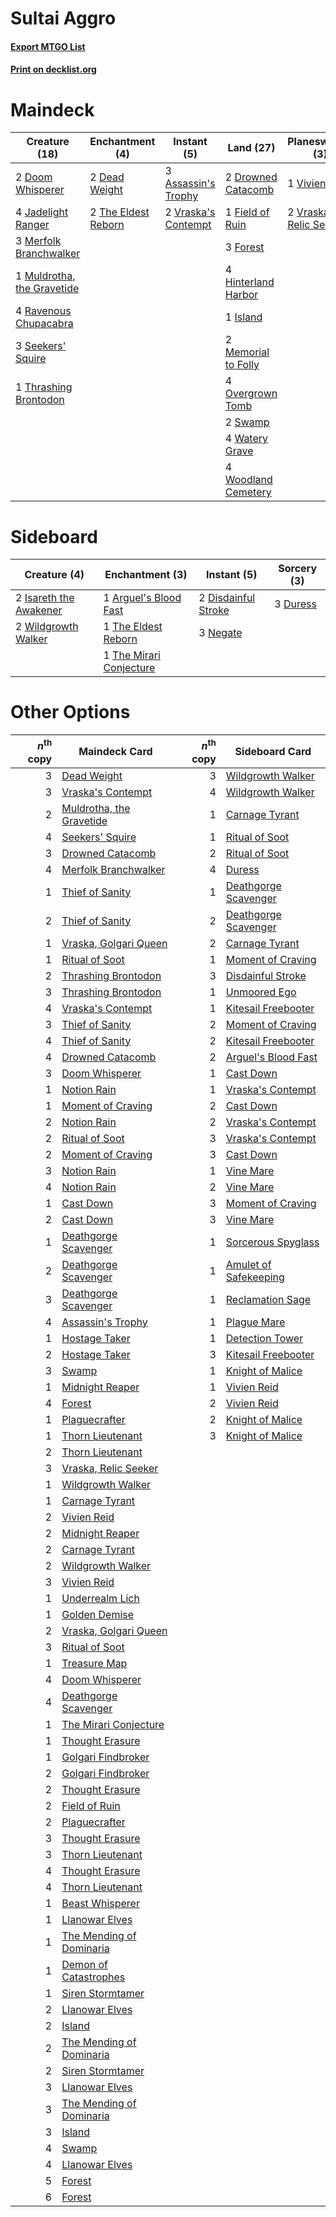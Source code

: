 # Sultai Aggro

#### [Export MTGO List](../collection/Sultai%20Aggro/Sultai%20Aggro.txt)
#### [Print on decklist.org](http://decklist.org/?deckmain=3%09Assassin's%20Trophy%0A2%09Dead%20Weight%0A2%09Doom%20Whisperer%0A2%09Drowned%20Catacomb%0A1%09Field%20of%20Ruin%0A3%09Find%20/%20Finality%0A3%09Forest%0A4%09Hinterland%20Harbor%0A1%09Island%0A4%09Jadelight%20Ranger%0A2%09Memorial%20to%20Folly%0A3%09Merfolk%20Branchwalker%0A1%09Muldrotha,%20the%20Gravetide%0A4%09Overgrown%20Tomb%0A4%09Ravenous%20Chupacabra%0A3%09Seekers'%20Squire%0A2%09Swamp%0A2%09The%20Eldest%20Reborn%0A1%09Thrashing%20Brontodon%0A1%09Vivien%20Reid%0A2%09Vraska's%20Contempt%0A2%09Vraska,%20Relic%20Seeker%0A4%09Watery%20Grave%0A4%09Woodland%20Cemetery&deckside=1%09Arguel's%20Blood%20Fast%0A2%09Disdainful%20Stroke%0A3%09Duress%0A2%09Isareth%20the%20Awakener%0A3%09Negate%0A1%09The%20Eldest%20Reborn%0A1%09The%20Mirari%20Conjecture%0A2%09Wildgrowth%20Walker)
# Maindeck

|                                            Creature (18)                                            |                                       Enchantment (4)                                        |                                         Instant (5)                                          |                                          Land (27)                                           |                                        Planeswalker (3)                                         |   Unknown (3)   |
|-----------------------------------------------------------------------------------------------------|----------------------------------------------------------------------------------------------|----------------------------------------------------------------------------------------------|----------------------------------------------------------------------------------------------|-------------------------------------------------------------------------------------------------|-----------------|
|2 [Doom Whisperer](http://gatherer.wizards.com/Pages/Card/Details.aspx?multiverseid=452819)          |2 [Dead Weight](http://gatherer.wizards.com/Pages/Card/Details.aspx?multiverseid=409853)      |3 [Assassin's Trophy](http://gatherer.wizards.com/Pages/Card/Details.aspx?multiverseid=452902)|2 [Drowned Catacomb](http://gatherer.wizards.com/Pages/Card/Details.aspx?multiverseid=430633) |1 [Vivien Reid](http://gatherer.wizards.com/Pages/Card/Details.aspx?multiverseid=447344)         |3 Find / Finality|
|4 [Jadelight Ranger](http://gatherer.wizards.com/Pages/Card/Details.aspx?multiverseid=439793)        |2 [The Eldest Reborn](http://gatherer.wizards.com/Pages/Card/Details.aspx?multiverseid=442978)|2 [Vraska's Contempt](http://gatherer.wizards.com/Pages/Card/Details.aspx?multiverseid=435283)|1 [Field of Ruin](http://gatherer.wizards.com/Pages/Card/Details.aspx?multiverseid=435415)    |2 [Vraska, Relic Seeker](http://gatherer.wizards.com/Pages/Card/Details.aspx?multiverseid=435388)|                 |
|3 [Merfolk Branchwalker](http://gatherer.wizards.com/Pages/Card/Details.aspx?multiverseid=435353)    |                                                                                              |                                                                                              |3 [Forest](http://gatherer.wizards.com/Pages/Card/Details.aspx?multiverseid=439605)           |                                                                                                 |                 |
|1 [Muldrotha, the Gravetide](http://gatherer.wizards.com/Pages/Card/Details.aspx?multiverseid=443087)|                                                                                              |                                                                                              |4 [Hinterland Harbor](http://gatherer.wizards.com/Pages/Card/Details.aspx?multiverseid=241988)|                                                                                                 |                 |
|4 [Ravenous Chupacabra](http://gatherer.wizards.com/Pages/Card/Details.aspx?multiverseid=442093)     |                                                                                              |                                                                                              |1 [Island](http://gatherer.wizards.com/Pages/Card/Details.aspx?multiverseid=439602)           |                                                                                                 |                 |
|3 [Seekers' Squire](http://gatherer.wizards.com/Pages/Card/Details.aspx?multiverseid=435275)         |                                                                                              |                                                                                              |2 [Memorial to Folly](http://gatherer.wizards.com/Pages/Card/Details.aspx?multiverseid=443130)|                                                                                                 |                 |
|1 [Thrashing Brontodon](http://gatherer.wizards.com/Pages/Card/Details.aspx?multiverseid=439805)     |                                                                                              |                                                                                              |4 [Overgrown Tomb](http://gatherer.wizards.com/Pages/Card/Details.aspx?multiverseid=405103)   |                                                                                                 |                 |
|                                                                                                     |                                                                                              |                                                                                              |2 [Swamp](http://gatherer.wizards.com/Pages/Card/Details.aspx?multiverseid=439603)            |                                                                                                 |                 |
|                                                                                                     |                                                                                              |                                                                                              |4 [Watery Grave](http://gatherer.wizards.com/Pages/Card/Details.aspx?multiverseid=405114)     |                                                                                                 |                 |
|                                                                                                     |                                                                                              |                                                                                              |4 [Woodland Cemetery](http://gatherer.wizards.com/Pages/Card/Details.aspx?multiverseid=241983)|                                                                                                 |                 |


# Sideboard

|                                          Creature (4)                                           |                                         Enchantment (3)                                          |                                         Instant (5)                                          |                                    Sorcery (3)                                    |
|-------------------------------------------------------------------------------------------------|--------------------------------------------------------------------------------------------------|----------------------------------------------------------------------------------------------|-----------------------------------------------------------------------------------|
|2 [Isareth the Awakener](http://gatherer.wizards.com/Pages/Card/Details.aspx?multiverseid=447240)|1 [Arguel's Blood Fast](http://gatherer.wizards.com/Pages/Card/Details.aspx?multiverseid=439316)  |2 [Disdainful Stroke](http://gatherer.wizards.com/Pages/Card/Details.aspx?multiverseid=446776)|3 [Duress](http://gatherer.wizards.com/Pages/Card/Details.aspx?multiverseid=270465)|
|2 [Wildgrowth Walker](http://gatherer.wizards.com/Pages/Card/Details.aspx?multiverseid=435372)   |1 [The Eldest Reborn](http://gatherer.wizards.com/Pages/Card/Details.aspx?multiverseid=442978)    |3 [Negate](http://gatherer.wizards.com/Pages/Card/Details.aspx?multiverseid=447135)           |                                                                                   |
|                                                                                                 |1 [The Mirari Conjecture](http://gatherer.wizards.com/Pages/Card/Details.aspx?multiverseid=442945)|                                                                                              |                                                                                   |


# Other Options

|*n*<sup>th</sup> copy|                                           Maindeck Card                                           |*n*<sup>th</sup> copy|                                         Sideboard Card                                         |
|--------------------:|---------------------------------------------------------------------------------------------------|--------------------:|------------------------------------------------------------------------------------------------|
|                    3|[Dead Weight](http://gatherer.wizards.com/Pages/Card/Details.aspx?multiverseid=409853)             |                    3|[Wildgrowth Walker](http://gatherer.wizards.com/Pages/Card/Details.aspx?multiverseid=435372)    |
|                    3|[Vraska's Contempt](http://gatherer.wizards.com/Pages/Card/Details.aspx?multiverseid=435283)       |                    4|[Wildgrowth Walker](http://gatherer.wizards.com/Pages/Card/Details.aspx?multiverseid=435372)    |
|                    2|[Muldrotha, the Gravetide](http://gatherer.wizards.com/Pages/Card/Details.aspx?multiverseid=443087)|                    1|[Carnage Tyrant](http://gatherer.wizards.com/Pages/Card/Details.aspx?multiverseid=435334)       |
|                    4|[Seekers' Squire](http://gatherer.wizards.com/Pages/Card/Details.aspx?multiverseid=435275)         |                    1|[Ritual of Soot](http://gatherer.wizards.com/Pages/Card/Details.aspx?multiverseid=452834)       |
|                    3|[Drowned Catacomb](http://gatherer.wizards.com/Pages/Card/Details.aspx?multiverseid=430633)        |                    2|[Ritual of Soot](http://gatherer.wizards.com/Pages/Card/Details.aspx?multiverseid=452834)       |
|                    4|[Merfolk Branchwalker](http://gatherer.wizards.com/Pages/Card/Details.aspx?multiverseid=435353)    |                    4|[Duress](http://gatherer.wizards.com/Pages/Card/Details.aspx?multiverseid=270465)               |
|                    1|[Thief of Sanity](http://gatherer.wizards.com/Pages/Card/Details.aspx?multiverseid=452955)         |                    1|[Deathgorge Scavenger](http://gatherer.wizards.com/Pages/Card/Details.aspx?multiverseid=435339) |
|                    2|[Thief of Sanity](http://gatherer.wizards.com/Pages/Card/Details.aspx?multiverseid=452955)         |                    2|[Deathgorge Scavenger](http://gatherer.wizards.com/Pages/Card/Details.aspx?multiverseid=435339) |
|                    1|[Vraska, Golgari Queen](http://gatherer.wizards.com/Pages/Card/Details.aspx?multiverseid=452963)   |                    2|[Carnage Tyrant](http://gatherer.wizards.com/Pages/Card/Details.aspx?multiverseid=435334)       |
|                    1|[Ritual of Soot](http://gatherer.wizards.com/Pages/Card/Details.aspx?multiverseid=452834)          |                    1|[Moment of Craving](http://gatherer.wizards.com/Pages/Card/Details.aspx?multiverseid=439736)    |
|                    2|[Thrashing Brontodon](http://gatherer.wizards.com/Pages/Card/Details.aspx?multiverseid=439805)     |                    3|[Disdainful Stroke](http://gatherer.wizards.com/Pages/Card/Details.aspx?multiverseid=446776)    |
|                    3|[Thrashing Brontodon](http://gatherer.wizards.com/Pages/Card/Details.aspx?multiverseid=439805)     |                    1|[Unmoored Ego](http://gatherer.wizards.com/Pages/Card/Details.aspx?multiverseid=452962)         |
|                    4|[Vraska's Contempt](http://gatherer.wizards.com/Pages/Card/Details.aspx?multiverseid=435283)       |                    1|[Kitesail Freebooter](http://gatherer.wizards.com/Pages/Card/Details.aspx?multiverseid=435264)  |
|                    3|[Thief of Sanity](http://gatherer.wizards.com/Pages/Card/Details.aspx?multiverseid=452955)         |                    2|[Moment of Craving](http://gatherer.wizards.com/Pages/Card/Details.aspx?multiverseid=439736)    |
|                    4|[Thief of Sanity](http://gatherer.wizards.com/Pages/Card/Details.aspx?multiverseid=452955)         |                    2|[Kitesail Freebooter](http://gatherer.wizards.com/Pages/Card/Details.aspx?multiverseid=435264)  |
|                    4|[Drowned Catacomb](http://gatherer.wizards.com/Pages/Card/Details.aspx?multiverseid=430633)        |                    2|[Arguel's Blood Fast](http://gatherer.wizards.com/Pages/Card/Details.aspx?multiverseid=439316)  |
|                    3|[Doom Whisperer](http://gatherer.wizards.com/Pages/Card/Details.aspx?multiverseid=452819)          |                    1|[Cast Down](http://gatherer.wizards.com/Pages/Card/Details.aspx?multiverseid=442969)            |
|                    1|[Notion Rain](http://gatherer.wizards.com/Pages/Card/Details.aspx?multiverseid=452943)             |                    1|[Vraska's Contempt](http://gatherer.wizards.com/Pages/Card/Details.aspx?multiverseid=435283)    |
|                    1|[Moment of Craving](http://gatherer.wizards.com/Pages/Card/Details.aspx?multiverseid=439736)       |                    2|[Cast Down](http://gatherer.wizards.com/Pages/Card/Details.aspx?multiverseid=442969)            |
|                    2|[Notion Rain](http://gatherer.wizards.com/Pages/Card/Details.aspx?multiverseid=452943)             |                    2|[Vraska's Contempt](http://gatherer.wizards.com/Pages/Card/Details.aspx?multiverseid=435283)    |
|                    2|[Ritual of Soot](http://gatherer.wizards.com/Pages/Card/Details.aspx?multiverseid=452834)          |                    3|[Vraska's Contempt](http://gatherer.wizards.com/Pages/Card/Details.aspx?multiverseid=435283)    |
|                    2|[Moment of Craving](http://gatherer.wizards.com/Pages/Card/Details.aspx?multiverseid=439736)       |                    3|[Cast Down](http://gatherer.wizards.com/Pages/Card/Details.aspx?multiverseid=442969)            |
|                    3|[Notion Rain](http://gatherer.wizards.com/Pages/Card/Details.aspx?multiverseid=452943)             |                    1|[Vine Mare](http://gatherer.wizards.com/Pages/Card/Details.aspx?multiverseid=447343)            |
|                    4|[Notion Rain](http://gatherer.wizards.com/Pages/Card/Details.aspx?multiverseid=452943)             |                    2|[Vine Mare](http://gatherer.wizards.com/Pages/Card/Details.aspx?multiverseid=447343)            |
|                    1|[Cast Down](http://gatherer.wizards.com/Pages/Card/Details.aspx?multiverseid=442969)               |                    3|[Moment of Craving](http://gatherer.wizards.com/Pages/Card/Details.aspx?multiverseid=439736)    |
|                    2|[Cast Down](http://gatherer.wizards.com/Pages/Card/Details.aspx?multiverseid=442969)               |                    3|[Vine Mare](http://gatherer.wizards.com/Pages/Card/Details.aspx?multiverseid=447343)            |
|                    1|[Deathgorge Scavenger](http://gatherer.wizards.com/Pages/Card/Details.aspx?multiverseid=435339)    |                    1|[Sorcerous Spyglass](http://gatherer.wizards.com/Pages/Card/Details.aspx?multiverseid=435407)   |
|                    2|[Deathgorge Scavenger](http://gatherer.wizards.com/Pages/Card/Details.aspx?multiverseid=435339)    |                    1|[Amulet of Safekeeping](http://gatherer.wizards.com/Pages/Card/Details.aspx?multiverseid=447363)|
|                    3|[Deathgorge Scavenger](http://gatherer.wizards.com/Pages/Card/Details.aspx?multiverseid=435339)    |                    1|[Reclamation Sage](http://gatherer.wizards.com/Pages/Card/Details.aspx?multiverseid=430359)     |
|                    4|[Assassin's Trophy](http://gatherer.wizards.com/Pages/Card/Details.aspx?multiverseid=452902)       |                    1|[Plague Mare](http://gatherer.wizards.com/Pages/Card/Details.aspx?multiverseid=447250)          |
|                    1|[Hostage Taker](http://gatherer.wizards.com/Pages/Card/Details.aspx?multiverseid=435379)           |                    1|[Detection Tower](http://gatherer.wizards.com/Pages/Card/Details.aspx?multiverseid=447386)      |
|                    2|[Hostage Taker](http://gatherer.wizards.com/Pages/Card/Details.aspx?multiverseid=435379)           |                    3|[Kitesail Freebooter](http://gatherer.wizards.com/Pages/Card/Details.aspx?multiverseid=435264)  |
|                    3|[Swamp](http://gatherer.wizards.com/Pages/Card/Details.aspx?multiverseid=439603)                   |                    1|[Knight of Malice](http://gatherer.wizards.com/Pages/Card/Details.aspx?multiverseid=442985)     |
|                    1|[Midnight Reaper](http://gatherer.wizards.com/Pages/Card/Details.aspx?multiverseid=452827)         |                    1|[Vivien Reid](http://gatherer.wizards.com/Pages/Card/Details.aspx?multiverseid=447344)          |
|                    4|[Forest](http://gatherer.wizards.com/Pages/Card/Details.aspx?multiverseid=439605)                  |                    2|[Vivien Reid](http://gatherer.wizards.com/Pages/Card/Details.aspx?multiverseid=447344)          |
|                    1|[Plaguecrafter](http://gatherer.wizards.com/Pages/Card/Details.aspx?multiverseid=452832)           |                    2|[Knight of Malice](http://gatherer.wizards.com/Pages/Card/Details.aspx?multiverseid=442985)     |
|                    1|[Thorn Lieutenant](http://gatherer.wizards.com/Pages/Card/Details.aspx?multiverseid=447339)        |                    3|[Knight of Malice](http://gatherer.wizards.com/Pages/Card/Details.aspx?multiverseid=442985)     |
|                    2|[Thorn Lieutenant](http://gatherer.wizards.com/Pages/Card/Details.aspx?multiverseid=447339)        |                     |                                                                                                |
|                    3|[Vraska, Relic Seeker](http://gatherer.wizards.com/Pages/Card/Details.aspx?multiverseid=435388)    |                     |                                                                                                |
|                    1|[Wildgrowth Walker](http://gatherer.wizards.com/Pages/Card/Details.aspx?multiverseid=435372)       |                     |                                                                                                |
|                    1|[Carnage Tyrant](http://gatherer.wizards.com/Pages/Card/Details.aspx?multiverseid=435334)          |                     |                                                                                                |
|                    2|[Vivien Reid](http://gatherer.wizards.com/Pages/Card/Details.aspx?multiverseid=447344)             |                     |                                                                                                |
|                    2|[Midnight Reaper](http://gatherer.wizards.com/Pages/Card/Details.aspx?multiverseid=452827)         |                     |                                                                                                |
|                    2|[Carnage Tyrant](http://gatherer.wizards.com/Pages/Card/Details.aspx?multiverseid=435334)          |                     |                                                                                                |
|                    2|[Wildgrowth Walker](http://gatherer.wizards.com/Pages/Card/Details.aspx?multiverseid=435372)       |                     |                                                                                                |
|                    3|[Vivien Reid](http://gatherer.wizards.com/Pages/Card/Details.aspx?multiverseid=447344)             |                     |                                                                                                |
|                    1|[Underrealm Lich](http://gatherer.wizards.com/Pages/Card/Details.aspx?multiverseid=452961)         |                     |                                                                                                |
|                    1|[Golden Demise](http://gatherer.wizards.com/Pages/Card/Details.aspx?multiverseid=439730)           |                     |                                                                                                |
|                    2|[Vraska, Golgari Queen](http://gatherer.wizards.com/Pages/Card/Details.aspx?multiverseid=452963)   |                     |                                                                                                |
|                    3|[Ritual of Soot](http://gatherer.wizards.com/Pages/Card/Details.aspx?multiverseid=452834)          |                     |                                                                                                |
|                    1|[Treasure Map](http://gatherer.wizards.com/Pages/Card/Details.aspx?multiverseid=435410)            |                     |                                                                                                |
|                    4|[Doom Whisperer](http://gatherer.wizards.com/Pages/Card/Details.aspx?multiverseid=452819)          |                     |                                                                                                |
|                    4|[Deathgorge Scavenger](http://gatherer.wizards.com/Pages/Card/Details.aspx?multiverseid=435339)    |                     |                                                                                                |
|                    1|[The Mirari Conjecture](http://gatherer.wizards.com/Pages/Card/Details.aspx?multiverseid=442945)   |                     |                                                                                                |
|                    1|[Thought Erasure](http://gatherer.wizards.com/Pages/Card/Details.aspx?multiverseid=452956)         |                     |                                                                                                |
|                    1|[Golgari Findbroker](http://gatherer.wizards.com/Pages/Card/Details.aspx?multiverseid=452925)      |                     |                                                                                                |
|                    2|[Golgari Findbroker](http://gatherer.wizards.com/Pages/Card/Details.aspx?multiverseid=452925)      |                     |                                                                                                |
|                    2|[Thought Erasure](http://gatherer.wizards.com/Pages/Card/Details.aspx?multiverseid=452956)         |                     |                                                                                                |
|                    2|[Field of Ruin](http://gatherer.wizards.com/Pages/Card/Details.aspx?multiverseid=435415)           |                     |                                                                                                |
|                    2|[Plaguecrafter](http://gatherer.wizards.com/Pages/Card/Details.aspx?multiverseid=452832)           |                     |                                                                                                |
|                    3|[Thought Erasure](http://gatherer.wizards.com/Pages/Card/Details.aspx?multiverseid=452956)         |                     |                                                                                                |
|                    3|[Thorn Lieutenant](http://gatherer.wizards.com/Pages/Card/Details.aspx?multiverseid=447339)        |                     |                                                                                                |
|                    4|[Thought Erasure](http://gatherer.wizards.com/Pages/Card/Details.aspx?multiverseid=452956)         |                     |                                                                                                |
|                    4|[Thorn Lieutenant](http://gatherer.wizards.com/Pages/Card/Details.aspx?multiverseid=447339)        |                     |                                                                                                |
|                    1|[Beast Whisperer](http://gatherer.wizards.com/Pages/Card/Details.aspx?multiverseid=452873)         |                     |                                                                                                |
|                    1|[Llanowar Elves](http://gatherer.wizards.com/Pages/Card/Details.aspx?multiverseid=413717)          |                     |                                                                                                |
|                    1|[The Mending of Dominaria](http://gatherer.wizards.com/Pages/Card/Details.aspx?multiverseid=443061)|                     |                                                                                                |
|                    1|[Demon of Catastrophes](http://gatherer.wizards.com/Pages/Card/Details.aspx?multiverseid=447227)   |                     |                                                                                                |
|                    1|[Siren Stormtamer](http://gatherer.wizards.com/Pages/Card/Details.aspx?multiverseid=435232)        |                     |                                                                                                |
|                    2|[Llanowar Elves](http://gatherer.wizards.com/Pages/Card/Details.aspx?multiverseid=413717)          |                     |                                                                                                |
|                    2|[Island](http://gatherer.wizards.com/Pages/Card/Details.aspx?multiverseid=439602)                  |                     |                                                                                                |
|                    2|[The Mending of Dominaria](http://gatherer.wizards.com/Pages/Card/Details.aspx?multiverseid=443061)|                     |                                                                                                |
|                    2|[Siren Stormtamer](http://gatherer.wizards.com/Pages/Card/Details.aspx?multiverseid=435232)        |                     |                                                                                                |
|                    3|[Llanowar Elves](http://gatherer.wizards.com/Pages/Card/Details.aspx?multiverseid=413717)          |                     |                                                                                                |
|                    3|[The Mending of Dominaria](http://gatherer.wizards.com/Pages/Card/Details.aspx?multiverseid=443061)|                     |                                                                                                |
|                    3|[Island](http://gatherer.wizards.com/Pages/Card/Details.aspx?multiverseid=439602)                  |                     |                                                                                                |
|                    4|[Swamp](http://gatherer.wizards.com/Pages/Card/Details.aspx?multiverseid=439603)                   |                     |                                                                                                |
|                    4|[Llanowar Elves](http://gatherer.wizards.com/Pages/Card/Details.aspx?multiverseid=413717)          |                     |                                                                                                |
|                    5|[Forest](http://gatherer.wizards.com/Pages/Card/Details.aspx?multiverseid=439605)                  |                     |                                                                                                |
|                    6|[Forest](http://gatherer.wizards.com/Pages/Card/Details.aspx?multiverseid=439605)                  |                     |                                                                                                |

